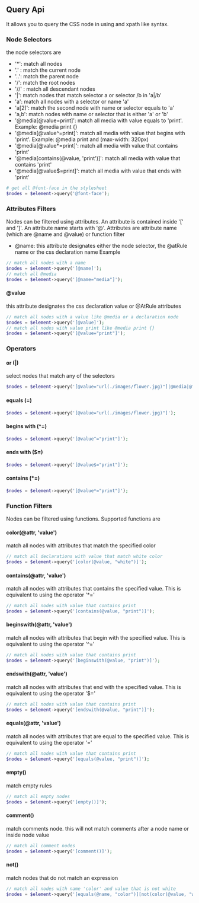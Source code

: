 ## Query Api

It allows you to query the CSS node in using and xpath like syntax. 

### Node Selectors

the node selectors are

- '*': match all nodes
- '.' : match the current node
- '..': match the parent node
- '/': match the root nodes
- '//' : match all descendant nodes
- '|': match nodes that match selector a or selector /b in 'a|/b'
- 'a': match all nodes with a selector or name 'a'
- 'a[2]': match the second node with name or selector equals to 'a'
- 'a,b': match nodes with name or selector that is either 'a' or 'b'
- '@media[@value=print]': match all media with value equals to 'print'. Example: @media print {}
- '@media[@value^=print]': match all media with value that begins with 'print'. Example: @media print and (max-width: 320px)
- '@media[@value*=print]': match all media with value that contains 'print'
- '@media[contains(@value, 'print')]': match all media with value that contains 'print'
- '@media[@value$=print]': match all media with value that ends with 'print'

```php
# get all @font-face in the stylesheet
$nodes = $element->query('@font-face');
```

### Attributes Filters

Nodes can be filtered using attributes. An attribute is contained inside '\[' and '\]'. An attribute name starts with '@'.
Attributes are attribute name (which are @name and @value) or function filter

- @name: this attribute designates either the node selector, the @atRule name or the css declaration name
Example
```php
// match all nodes with a name
$nodes = $element->query('[@name]');
// match all @media
$nodes = $element->query('[@name="media"]');
```
#### @value

this attribute designates the css declaration value or @AtRule attributes

```php
// match all nodes with a value like @media or a declaration node
$nodes = $element->query('[@value]');
// match all nodes with value print like @media print {}
$nodes = $element->query('[@value="print"]');
```
### Operators

#### or (|)

select nodes that match any of the selectors

```php
$nodes = $element->query('[@value="url(./images/flower.jpg)"]|@media|@font-face');
```
#### equals (=)

```php
$nodes = $element->query('[@value="url(./images/flower.jpg)"]');
```
#### begins with (^=)

```php
$nodes = $element->query('[@value^="print"]');
```
#### ends with ($=)

```php
$nodes = $element->query('[@value$="print"]');
```
#### contains (*=)

```php
$nodes = $element->query('[@value*="print"]');
```

### Function Filters

Nodes can be filtered using functions. Supported functions are 

#### color(@attr, 'value')
 
match all nodes with attributes that match the specified color

```php
// match all declarations with value that match white color
$nodes = $element->query('[color(@value, "white")]');
```
#### contains(@attr, 'value')

match all nodes with attributes that contains the specified value. This is equivalent to using the operator '\*='

```php
// match all nodes with value that contains print
$nodes = $element->query('[contains(@value, "print")]');
```
#### beginswith(@attr, 'value')

match all nodes with attributes that begin with the specified value. This is equivalent to using the operator '^='

```php
// match all nodes with value that contains print
$nodes = $element->query('[beginswith(@value, "print")]');
```
#### endswith(@attr, 'value')

match all nodes with attributes that end with the specified value. This is equivalent to using the operator '$='

```php
// match all nodes with value that contains print
$nodes = $element->query('[endswith(@value, "print")]');
```
####  equals(@attr, 'value')

match all nodes with attributes that are equal to the specified value. This is equivalent to using the operator '='

```php
// match all nodes with value that contains print
$nodes = $element->query('[equals(@value, "print")]');
```
#### empty()

match empty rules

```php
// match all empty nodes
$nodes = $element->query('[empty()]');
```
#### comment()

match comments node. this will not match comments after a node name or inside node value

```php
// match all comment nodes
$nodes = $element->query('[comment()]');
```

#### not()

match nodes that do not match an expression

```php
// match all nodes with name 'color' and value that is not white
$nodes = $element->query('[equals(@name, "color")][not(color(@value, "white"))]');
```
